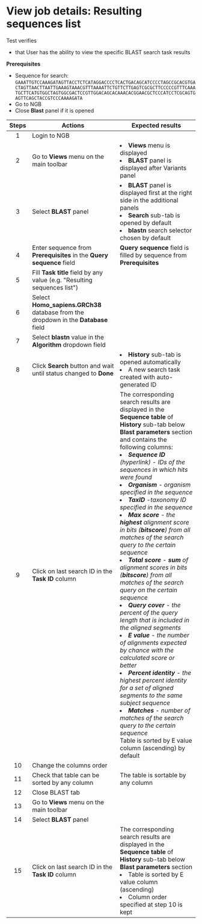 # View job details: Resulting sequences list

Test verifies
 - that User has the ability to view the specific BLAST search task results

**Prerequisites**
 - Sequence for search:
`GAAATTGTCCAAAGATAGTTACCTCTCATAGGACCCCTCACTGACAGCATCCCCTAGCCGCACGTGACTAGTTAACTTAATTGAAAGTAAACGTTTAAAATTCTGTTCTTGAGTCGCGCTTCCCCCGTTTCAAATGCTTCATGTGGCTAGTGGCGACTCCGTTGGACAGCACAAACACGGAACGCTCCCATCCTCGCAGTGAGTTCAGCTACCGTCCCAAAAGATA`
 - Go to NGB
 - Close **Blast** panel if it is opened

| Steps | Actions | Expected results |
| :---: | --- | --- |
| 1 | Login to NGB | |
| 2 | Go to  **Views** menu on the main toolbar| <li> **Views** menu is displayed <li> **BLAST** panel is displayed after Variants panel|
| 3 | Select **BLAST** panel | <li>**BLAST** panel is displayed first at the right side in the additional panels <li> **Search** sub-tab is opened by default  <li> **blastn** search selector chosen by default |
| 4 | Enter sequence from **Prerequisites** in the **Query sequence** field | **Query sequence** field is filled by sequence from **Prerequisites**|
| 5 | Fill **Task title** field by any value (e.g. "Resulting sequences list") | |
| 6 | Select **Homo_sapiens.GRCh38** database from the dropdown in the **Database** field||
| 7 | Select **blastn** value in the **Algorithm** dropdown field| |
| 8 | Click **Search** button and wait until status changed to **Done**| <li> **History** sub-tab is opened automatically <li> A new search task created with auto-generated ID |
| 9 | Click on last search ID in the **Task ID** column |The corresponding search results are displayed in the **Sequence table** of **History** sub-tab below **Blast parameters** section and contains the following columns: <li> ***Sequence ID*** *(hyperlink)* - *IDs of the sequences in which hits were found* <li> ***Organism*** -  *organism specified in the sequence* <li> ***TaxID*** -*taxonomy ID specified in the sequence* <li> ***Max score*** - *the **highest** alignment score in bits (**bitscore**) from all matches of the search query to the certain sequence* <li> ***Total score*** - ***sum** of alignment scores in bits (**bitscore**) from all matches of the search query on the certain sequence* <li> ***Query cover***  - *the percent of the query length that is included in the aligned segments* <li> ***E value*** - *the number of alignments expected by chance with the calculated score or better* <li> ***Percent identity*** - *the highest percent identity for a set of aligned segments to the same subject sequence* <li> ***Matches*** - *number of matches of the search query to the certain sequence* <br> Table is sorted by E value column (ascending) by default|
| 10 | Change the columns order | |
| 11 | Check that table can be sorted by any column | The table is sortable by any column |
| 12 | Close BLAST tab | |
| 13 | Go to  **Views** menu on the main toolbar | |
| 14 | Select **BLAST** panel | |
| 15 | Click on last search ID in the **Task ID** column | The corresponding search results are displayed in the **Sequence table** of **History** sub-tab below **Blast parameters** section <li> Table is sorted by E value column (ascending) <li> Column order specified at step 10 is kept |
